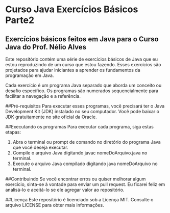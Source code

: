 # Curso Java Exercícios Básicos Parte2
## Exercícios básicos feitos em Java para o Curso Java do Prof. Nélio Alves

Este repositório contém uma série de exercícios básicos de Java que eu estou reproduzindo de um curso que estou fazendo. Esses exercícios são projetados para ajudar iniciantes a aprender os fundamentos da programação em Java.

Cada exercício é um programa Java separado que aborda um conceito ou desafio específico. Os programas são numerados sequencialmente para facilitar a navegação e a referência.

##Pré-requisitos
Para executar esses programas, você precisará ter o Java Development Kit (JDK) instalado no seu computador. Você pode baixar o JDK gratuitamente no site oficial da Oracle.

##Executando os programas
Para executar cada programa, siga estas etapas:

1. Abra o terminal ou prompt de comando no diretório do programa Java que você deseja executar.
2. Compile o arquivo Java digitando javac nomeDoArquivo.java no terminal.
3. Execute o arquivo Java compilado digitando java nomeDoArquivo no terminal.

##Contribuindo
Se você encontrar erros ou quiser melhorar algum exercício, sinta-se à vontade para enviar um pull request. Eu ficarei feliz em analisá-lo e aceitá-lo se ele agregar valor ao repositório.

##Licença
Este repositório é licenciado sob a Licença MIT. Consulte o arquivo LICENSE para obter mais informações.
